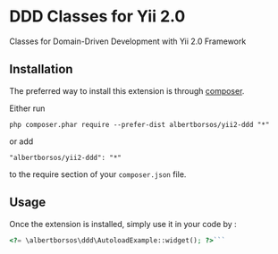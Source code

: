 DDD Classes for Yii 2.0
=======================
Classes for Domain-Driven Development with Yii 2.0 Framework

Installation
------------

The preferred way to install this extension is through [composer](http://getcomposer.org/download/).

Either run

```
php composer.phar require --prefer-dist albertborsos/yii2-ddd "*"
```

or add

```
"albertborsos/yii2-ddd": "*"
```

to the require section of your `composer.json` file.


Usage
-----

Once the extension is installed, simply use it in your code by  :

```php
<?= \albertborsos\ddd\AutoloadExample::widget(); ?>```